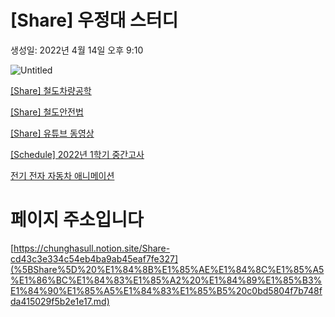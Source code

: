 # [Share] 우정대 스터디

생성일: 2022년 4월 14일 오후 9:10

![Untitled](Untitled%2017.png)

[ [Share] 철도차량공학](%5BShare%5D%20%E1%84%8E%E1%85%A5%E1%86%AF%E1%84%83%E1%85%A9%E1%84%8E%E1%85%A1%E1%84%85%E1%85%A3%E1%86%BC%E1%84%80%E1%85%A9%E1%86%BC%E1%84%92%E1%85%A1%E1%86%A8%208f83c4447d8f410aa689a7854b7b9273.md)

[ [Share] 철도안전법](%5BShare%5D%20%E1%84%8E%E1%85%A5%E1%86%AF%E1%84%83%E1%85%A9%E1%84%8B%E1%85%A1%E1%86%AB%E1%84%8C%E1%85%A5%E1%86%AB%E1%84%87%E1%85%A5%E1%86%B8%20fdcb1e2323c94e369fd8edf6e3816615.md)

[[Share] 유튜브 동영상](%5BShare%5D%20%E1%84%8B%E1%85%B2%E1%84%90%E1%85%B2%E1%84%87%E1%85%B3%20%E1%84%83%E1%85%A9%E1%86%BC%E1%84%8B%E1%85%A7%E1%86%BC%E1%84%89%E1%85%A1%E1%86%BC%208434dd4d597c4a619e6530fbeddb6b74.md)

[[Schedule] 2022년 1학기 중간고사](%5BSchedule%5D%202022%E1%84%82%E1%85%A7%E1%86%AB%201%E1%84%92%E1%85%A1%E1%86%A8%E1%84%80%E1%85%B5%20%E1%84%8C%E1%85%AE%E1%86%BC%E1%84%80%E1%85%A1%E1%86%AB%E1%84%80%E1%85%A9%E1%84%89%E1%85%A1%20a3817db94a6844d1ba80c3f2d78eb37c.csv)

[전기 전자 자동차 애니메이션](https://www.notion.so/84fec56e94e049cf990774da719574f9) 

# 페이지 주소입니다

[https://chunghasull.notion.site/Share-cd43c3e334c54eb4ba9ab45eaf7fe327](%5BShare%5D%20%E1%84%8B%E1%85%AE%E1%84%8C%E1%85%A5%E1%86%BC%E1%84%83%E1%85%A2%20%E1%84%89%E1%85%B3%E1%84%90%E1%85%A5%E1%84%83%E1%85%B5%20c0bd5804f7b748fda415029f5b2e1e17.md)